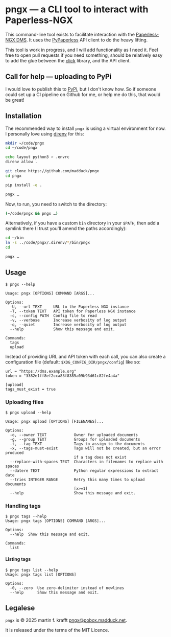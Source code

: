 # pngx — a CLI tool to interact with Paperless-NGX

This command-line tool exists to facilitate interaction with the [Paperless-NGX DMS](https://docs.paperless-ngx.com/). It uses the [PyPaperless](https://pypi.org/project/pypaperless/) API client to do the heavy lifting.

This tool is work in progress, and I will add functionality as I need it. Feel free to open pull requests if you need something, should be relatively easy to add the glue between the [click](https://click.palletsprojects.com/) library, and the API client.

## Call for help — uploading to PyPi

I would love to publish this to [PyPi](https://pypi.org/), but I don't know how. So if someone could set up a CI pipeline on Github for me, or help me do this, that would be great!

## Installation

The recommended way to install `pngx` is using a virtual environment for now. I personally love using [direnv](https://direnv.net/) for this:

```bash
mkdir ~/code/pngx
cd ~/code/pngx

echo layout python3 > .envrc
direnv allow .

git clone https://github.com/madduck/pngx
cd pngx

pip install -e .

pngx …
```

Now, to run, you need to switch to the directory:

```bash
(~/code/pngx && pngx …)
```

Alternatively, if you have a custom `bin` directory in your `$PATH`, then add a symlink there (I trust you'll amend the paths accordingly):

```bash
cd ~/bin
ln -s ../code/pngx/.direnv/*/bin/pngx
cd

pngx …
```

## Usage

```
$ pngx --help

Usage: pngx [OPTIONS] COMMAND [ARGS]...

Options:
  -U, --url TEXT     URL to the Paperless NGX instance
  -T, --token TEXT   API token for Paperless NGX instance
  -c, --config PATH  Config file to read
  -v, --verbose      Increase verbosity of log output
  -q, --quiet        Increase verbosity of log output
  --help             Show this message and exit.

Commands:
  tags
  upload
```

Instead of providing URL and API token with each call, you can also create a configuration file (default: `$XDG_CONFIG_DIR/pngx/config`) like so:

```
url = "https://dms.example.org"
token = "3382e1ff8ef2cca83f8385a09b93d61c82fe4a4a"

[upload]
tags_must_exist = true
```

### Uploading files

```
$ pngx upload --help

Usage: pngx upload [OPTIONS] [FILENAMES]...

Options:
  -o, --owner TEXT            Owner for uploaded documents
  -g, --group TEXT            Groups for uploaded documents
  -t, --tag TEXT              Tags to assign to the documents
  -x, --tags-must-exist       Tags will not be created, but an error produced
                              if a tag does not exist
  --replace-with-spaces TEXT  Characters in filenames to replace with spaces
  --datere TEXT               Python regular expressions to extract date
  --tries INTEGER RANGE       Retry this many times to upload documents
                              [x>=1]
  --help                      Show this message and exit.
```

### Handling tags

```
$ pngx tags --help
Usage: pngx tags [OPTIONS] COMMAND [ARGS]...

Options:
  --help  Show this message and exit.

Commands:
  list
```

#### Listing tags

```
$ pngx tags list --help
Usage: pngx tags list [OPTIONS]

Options:
  -0, --zero  Use zero-delimiter instead of newlines
  --help      Show this message and exit.
```

## Legalese

`pngx` is © 2025 martin f. krafft <pngx@pobox.madduck.net>.

It is released under the terms of the MIT Licence.
